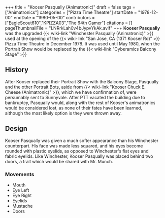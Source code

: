 +++
title = "Kooser Pasqually (Animatronic)"
draft = false
tags = ["Animatronics"]
categories = ["Pizza Time Theatre"]
startDate = "1978-12-00"
endDate = "1980-05-00"
contributors = ["EagleScout610","KPIZZA03","The 64th Gamer"]
citations = []
pageThumbnailFile = "LNRrkLah0v4bJypvYkAk.avif"
+++
**Kooser Pasqually** was the upgraded {{< wiki-link "Winchester Pasqually (Animatronic)" >}} used at the opening of the {{< wiki-link "San Jose, CA (1371 Kooser Rd)" >}} Pizza Time Theatre in December 1978. It was used until May 1980, when the Portrait Show would be replaced by the {{< wiki-link "Cyberamics Balcony Stage" >}}

## History

After Kooser replaced their Portrait Show with the Balcony Stage, Pasqually and the other Portrait Bots, aside from {{< wiki-link "Kooser Chuck E. Cheese (Animatronic)" >}}, which we have confirmation of, were persumably sent to Sunnyvale. After PTT vacated the building due to bankruptcy, Pasqually would, along with the rest of Kooser's animatronics would be considered lost, as none of their fates have been learned, although the most likely option is they were thrown away.

## Design

Kooser Pasqually was given a much softer appearance than his Winchester counterpart. His face was made less squared, and his eyes become rounded with plastic eyelids, as opposed to Winchester's flat eyes and fabric eyelids. Like Winchester, Kooser Pasqually was placed behind two doors, a trait which would be shared with Mr. Munch.

### Movements

- Mouth
- Eye Left
- Eye Right
- Eyelids
- Mustache
- Doors

